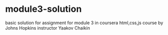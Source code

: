 # module3-solution
basic solution for assignment for module 3 in coursera html,css,js course by Johns Hopkins instructor Yaakov Chaikin
